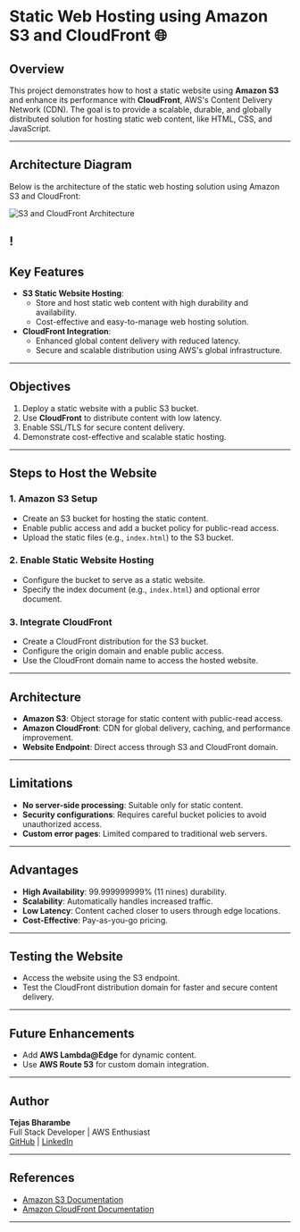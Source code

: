# Static Web Hosting using Amazon S3 and CloudFront 🌐

## **Overview**
This project demonstrates how to host a static website using **Amazon S3** and enhance its performance with **CloudFront**, AWS's Content Delivery Network (CDN). The goal is to provide a scalable, durable, and globally distributed solution for hosting static web content, like HTML, CSS, and JavaScript.

---

## **Architecture Diagram**
Below is the architecture of the static web hosting solution using Amazon S3 and CloudFront:

![S3 and CloudFront Architecture](images/s3-cloudfront-architecture.png)

!
---

## **Key Features**
- **S3 Static Website Hosting**: 
  - Store and host static web content with high durability and availability.
  - Cost-effective and easy-to-manage web hosting solution.
- **CloudFront Integration**: 
  - Enhanced global content delivery with reduced latency.
  - Secure and scalable distribution using AWS's global infrastructure.

---

## **Objectives**
1. Deploy a static website with a public S3 bucket.
2. Use **CloudFront** to distribute content with low latency.
3. Enable SSL/TLS for secure content delivery.
4. Demonstrate cost-effective and scalable static hosting.

---

## **Steps to Host the Website**
### **1. Amazon S3 Setup**
- Create an S3 bucket for hosting the static content.
- Enable public access and add a bucket policy for public-read access.
- Upload the static files (e.g., `index.html`) to the S3 bucket.

### **2. Enable Static Website Hosting**
- Configure the bucket to serve as a static website.
- Specify the index document (e.g., `index.html`) and optional error document.

### **3. Integrate CloudFront**
- Create a CloudFront distribution for the S3 bucket.
- Configure the origin domain and enable public access.
- Use the CloudFront domain name to access the hosted website.

---

## **Architecture**
- **Amazon S3**: Object storage for static content with public-read access.
- **Amazon CloudFront**: CDN for global delivery, caching, and performance improvement.
- **Website Endpoint**: Direct access through S3 and CloudFront domain.

---

## **Limitations**
- **No server-side processing**: Suitable only for static content.
- **Security configurations**: Requires careful bucket policies to avoid unauthorized access.
- **Custom error pages**: Limited compared to traditional web servers.

---

## **Advantages**
- **High Availability**: 99.999999999% (11 nines) durability.
- **Scalability**: Automatically handles increased traffic.
- **Low Latency**: Content cached closer to users through edge locations.
- **Cost-Effective**: Pay-as-you-go pricing.

***

## **Testing the Website**
- Access the website using the S3 endpoint.
- Test the CloudFront distribution domain for faster and secure content delivery.

***

## **Future Enhancements**
- Add **AWS Lambda@Edge** for dynamic content.
- Use **AWS Route 53** for custom domain integration.

---

## **Author**
**Tejas Bharambe**  
Full Stack Developer | AWS Enthusiast  
[GitHub](https://github.com/tejasb15) | [LinkedIn](https://linkedin.com/in/tejas-bharambe)

---

## **References**
- [Amazon S3 Documentation](https://docs.aws.amazon.com/s3/)
- [Amazon CloudFront Documentation](https://docs.aws.amazon.com/cloudfront/)

---

